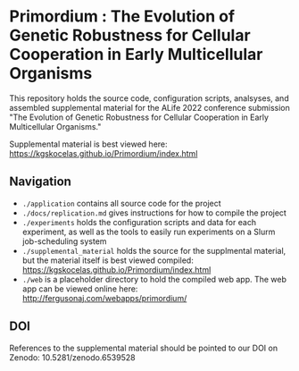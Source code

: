# Primordium : The Evolution of Genetic Robustness for Cellular Cooperation in Early Multicellular Organisms

This repository holds the source code, configuration scripts, analsyses, and assembled supplemental material for the ALife 2022 conference submission "The Evolution of Genetic Robustness for Cellular Cooperation in Early Multicellular Organisms."

Supplemental material is best viewed here: https://kgskocelas.github.io/Primordium/index.html

## Navigation
- `./application` contains all source code for the project
- `./docs/replication.md` gives instructions for how to compile the project
- `./experiments` holds the configuration scripts and data for each experiment, as well as the tools to easily run experiments on a Slurm job-scheduling system
- `./supplemental_material` holds the source for the supplmental material, but the material itself is best viewed compiled: https://kgskocelas.github.io/Primordium/index.html
- `./web` is a placeholder directory to hold the compiled web app. The web app can be viewed online here: http://fergusonaj.com/webapps/primordium/

## DOI 
References to the supplemental material should be pointed to our DOI on Zenodo:  10.5281/zenodo.6539528 
